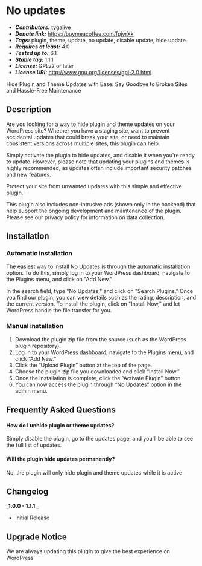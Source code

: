 # No updates

- **_Contributors:_** tygalive
- **_Donate link:_** https://buymeacoffee.com/fpjyrXk
- **_Tags:_** plugin, theme, update, no update, disable update, hide update
- **_Requires at least:_** 4.0
- **_Tested up to:_** 6.1
- **_Stable tag:_** 1.1.1
- **_License:_** GPLv2 or later
- **_License URI:_** http://www.gnu.org/licenses/gpl-2.0.html

Hide Plugin and Theme Updates with Ease: Say Goodbye to Broken Sites and Hassle-Free Maintenance

## Description

Are you looking for a way to hide plugin and theme updates on your WordPress site? Whether you have a staging site, want to prevent accidental updates that could break your site, or need to maintain consistent versions across multiple sites, this plugin can help.

Simply activate the plugin to hide updates, and disable it when you're ready to update. However, please note that updating your plugins and themes is highly recommended, as updates often include important security patches and new features.

Protect your site from unwanted updates with this simple and effective plugin.

This plugin also includes non-intrusive ads (shown only in the backend) that help support the ongoing development and maintenance of the plugin. Please see our privacy policy for information on data collection.

## Installation

### Automatic installation

The easiest way to install No Updates is through the automatic installation option. To do this, simply log in to your WordPress dashboard, navigate to the Plugins menu, and click on "Add New."

In the search field, type "No Updates," and click on "Search Plugins." Once you find our plugin, you can view details such as the rating, description, and the current version. To install the plugin, click on "Install Now," and let WordPress handle the file transfer for you.

### Manual installation

1. Download the plugin zip file from the source (such as the WordPress plugin repository).
2. Log in to your WordPress dashboard, navigate to the Plugins menu, and click “Add New.”
3. Click the “Upload Plugin” button at the top of the page.
4. Choose the plugin zip file you downloaded and click “Install Now.”
5. Once the installation is complete, click the “Activate Plugin” button.
6. You can now access the plugin through “No Updates” option in the admin menu.

## Frequently Asked Questions

#### How do I unhide plugin or theme updates?

Simply disable the plugin, go to the updates page, and you'll be able to see the full list of updates.

#### Will the plugin hide updates permanently?

No, the plugin will only hide plugin and theme updates while it is active.

## Changelog

**_1.0.0 - 1.1.1 _**

- Initial Release

## Upgrade Notice

We are always updating this plugin to give the best experience on WordPress
